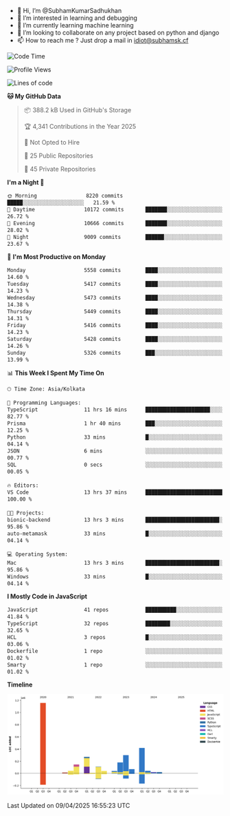 - 👋 Hi, I’m @SubhamKumarSadhukhan
- 👀 I’m interested in learning and debugging
- 🌱 I’m currently learning machine learning
- 💞️ I’m looking to collaborate on any project based on python and django
- 📫 How to reach me ?
      Just drop a mail in idiot@subhamsk.cf

<!---
SubhamKumarSadhukhan/SubhamKumarSadhukhan is a ✨ special ✨ repository because its `README.md` (this file) appears on your GitHub profile.
You can click the Preview link to take a look at your changes.
--->


<!--START_SECTION:waka-->
![Code Time](http://img.shields.io/badge/Code%20Time-2%2C829%20hrs%2020%20mins-blue)

![Profile Views](http://img.shields.io/badge/Profile%20Views-0-blue)

![Lines of code](https://img.shields.io/badge/From%20Hello%20World%20I%27ve%20Written-2.8%20million%20lines%20of%20code-blue)

**🐱 My GitHub Data** 

> 📦 388.2 kB Used in GitHub's Storage 
 > 
> 🏆 4,341 Contributions in the Year 2025
 > 
> 🚫 Not Opted to Hire
 > 
> 📜 25 Public Repositories 
 > 
> 🔑 45 Private Repositories 
 > 
**I'm a Night 🦉** 

```text
🌞 Morning                8220 commits        █████░░░░░░░░░░░░░░░░░░░░   21.59 % 
🌆 Daytime                10172 commits       ███████░░░░░░░░░░░░░░░░░░   26.72 % 
🌃 Evening                10666 commits       ███████░░░░░░░░░░░░░░░░░░   28.02 % 
🌙 Night                  9009 commits        ██████░░░░░░░░░░░░░░░░░░░   23.67 % 
```
📅 **I'm Most Productive on Monday** 

```text
Monday                   5558 commits        ████░░░░░░░░░░░░░░░░░░░░░   14.60 % 
Tuesday                  5417 commits        ████░░░░░░░░░░░░░░░░░░░░░   14.23 % 
Wednesday                5473 commits        ████░░░░░░░░░░░░░░░░░░░░░   14.38 % 
Thursday                 5449 commits        ████░░░░░░░░░░░░░░░░░░░░░   14.31 % 
Friday                   5416 commits        ████░░░░░░░░░░░░░░░░░░░░░   14.23 % 
Saturday                 5428 commits        ████░░░░░░░░░░░░░░░░░░░░░   14.26 % 
Sunday                   5326 commits        ███░░░░░░░░░░░░░░░░░░░░░░   13.99 % 
```


📊 **This Week I Spent My Time On** 

```text
🕑︎ Time Zone: Asia/Kolkata

💬 Programming Languages: 
TypeScript               11 hrs 16 mins      █████████████████████░░░░   82.77 % 
Prisma                   1 hr 40 mins        ███░░░░░░░░░░░░░░░░░░░░░░   12.25 % 
Python                   33 mins             █░░░░░░░░░░░░░░░░░░░░░░░░   04.14 % 
JSON                     6 mins              ░░░░░░░░░░░░░░░░░░░░░░░░░   00.77 % 
SQL                      0 secs              ░░░░░░░░░░░░░░░░░░░░░░░░░   00.05 % 

🔥 Editors: 
VS Code                  13 hrs 37 mins      █████████████████████████   100.00 % 

🐱‍💻 Projects: 
bionic-backend           13 hrs 3 mins       ████████████████████████░   95.86 % 
auto-metamask            33 mins             █░░░░░░░░░░░░░░░░░░░░░░░░   04.14 % 

💻 Operating System: 
Mac                      13 hrs 3 mins       ████████████████████████░   95.86 % 
Windows                  33 mins             █░░░░░░░░░░░░░░░░░░░░░░░░   04.14 % 
```

**I Mostly Code in JavaScript** 

```text
JavaScript               41 repos            ██████████░░░░░░░░░░░░░░░   41.84 % 
TypeScript               32 repos            ████████░░░░░░░░░░░░░░░░░   32.65 % 
HCL                      3 repos             █░░░░░░░░░░░░░░░░░░░░░░░░   03.06 % 
Dockerfile               1 repo              ░░░░░░░░░░░░░░░░░░░░░░░░░   01.02 % 
Smarty                   1 repo              ░░░░░░░░░░░░░░░░░░░░░░░░░   01.02 % 
```



**Timeline**

![Lines of Code chart](https://raw.githubusercontent.com/SubhamKumarSadhukhan/SubhamKumarSadhukhan/main/assets/bar_graph.png)


 Last Updated on 09/04/2025 16:55:23 UTC
<!--END_SECTION:waka-->
